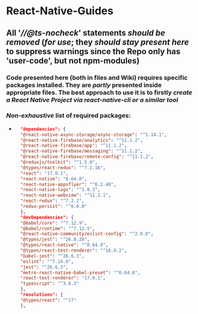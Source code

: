 # React-Native-Guides

## All '_//@ts-nocheck_' statements _should be removed_ (_for use_; they _should stay present here_ to suppress warnings since the Repo only has 'user-code', but not npm-modules)


### Code presented here (both in files and Wiki) requires specific packages installed. They are _partly_ presented inside appropriate files. The best approach to use it is to firstly _create a React Native Project via react-native-cli or a similar tool_

### _Non-exhaustive_ list of required packages:
* ```json
    "dependencies": {
    "@react-native-async-storage/async-storage": "^1.14.1",
    "@react-native-firebase/analytics": "^11.1.2",
    "@react-native-firebase/app": "^11.1.2",
    "@react-native-firebase/messaging": "^11.1.2",
    "@react-native-firebase/remote-config": "^11.1.2",
    "@reduxjs/toolkit": "^1.5.0",
    "@types/react-redux": "^7.1.16",
    "react": "17.0.1",
    "react-native": "0.64.0",
    "react-native-appsflyer": "^6.2.40",
    "react-native-logs": "^3.0.3",
    "react-native-webview": "^11.3.1",
    "react-redux": "^7.2.2",
    "redux-persist": "^6.0.0"
    },
    "devDependencies": {
    "@babel/core": "^7.12.9",
    "@babel/runtime": "^7.12.5",
    "@react-native-community/eslint-config": "^2.0.0",
    "@types/jest": "^26.0.20",
    "@types/react-native": "^0.64.0",
    "@types/react-test-renderer": "^16.9.2",
    "babel-jest": "^26.6.3",
    "eslint": "^7.14.0",
    "jest": "^26.6.3",
    "metro-react-native-babel-preset": "^0.64.0",
    "react-test-renderer": "17.0.1",
    "typescript": "^3.8.3"
    },
    "resolutions": {
    "@types/react": "^17"
    },
```

